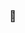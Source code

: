 ###  👋

<!--
**batical/batical** is a ✨ _special_ ✨ repository because its `README.md` (this file) appears on your GitHub profile.
<div align="center">
  <a href="https://github.com/365rafael">
  <img height="180em" src="https://github-readme-stats.vercel.app/api?username=batical&show_icons=true&theme=cobalt&include_all_commits=true&count_private=true"/>
  <img height="180em" src="https://github-readme-stats.vercel.app/api/top-langs/?username=batical&layout=compact&langs_count=7&theme=cobalt"/>
</div>


